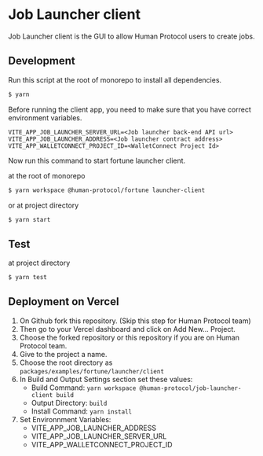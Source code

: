 # Job Launcher client
Job Launcher client is the GUI to allow Human Protocol users to create jobs.

## Development

Run this script at the root of monorepo to install all dependencies.

```bash
$ yarn
```

Before running the client app, you need to make sure that you have correct environment variables.

```
VITE_APP_JOB_LAUNCHER_SERVER_URL=<Job launcher back-end API url>
VITE_APP_JOB_LAUNCHER_ADDRESS=<Job launcher contract address>
VITE_APP_WALLETCONNECT_PROJECT_ID=<WalletConnect Project Id>
```

Now run this command to start fortune launcher client.

at the root of monorepo
```bash
$ yarn workspace @human-protocol/fortune launcher-client
```

or at project directory
```bash
$ yarn start
```

## Test

at project directory
```bash
$ yarn test
``` 

## Deployment on Vercel
1. On Github fork this repository. (Skip this step for Human Protocol team)
2. Then go to your Vercel dashboard and click on Add New... Project.
3. Choose the forked repository or this repository if you are on Human Protocol team.
4. Give to the project a name.
5. Choose the root directory as `packages/examples/fortune/launcher/client`
6. In Build and Output Settings section set these values:
    - Build Command: `yarn workspace @human-protocol/job-launcher-client build`
    - Output Directory: `build`
    - Install Command: `yarn install`
7. Set Environnment Variables:
    - VITE_APP_JOB_LAUNCHER_ADDRESS
    - VITE_APP_JOB_LAUNCHER_SERVER_URL
    - VITE_APP_WALLETCONNECT_PROJECT_ID
